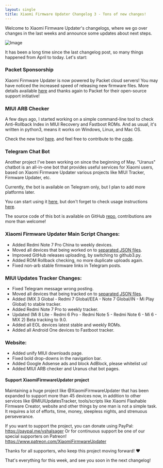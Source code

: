 ```yaml
---
layout: single
title: Xiaomi Firmware Updater Changelog 3 - Tons of new changes!
---
```


Welcome to Xiaomi Firmware Updater's changelogs, where we go over changes in the last weeks and announce some updates about next steps.

![Image](https://github.com/XiaomiFirmwareUpdater/xiaomifirmwareupdater.github.io/raw/master/images/xfu.png)

It has been a long time since the last changelog post, so many things happened from April to today. Let's start:

</hr>

### Packet Sponsorship
Xiaomi Firmware Updater is now powered by Packet cloud servers! You may have noticed the increased speed of releasing new firmware files. More details available [here](https://xiaomifirmwareupdater.com/2019/05/15/packet.html) and thanks again to Packet for their open-source support initiative!

</hr>

### MIUI ARB Checker
A few days ago, I started working on a simple command-line tool to check Anti-Rollback Index in MIUI Recovery and Fastboot ROMs. And as usual, it's written in python3, means it works on Windows, Linux, and Mac OS.

Check the new tool [here](https://xiaomifirmwareupdater.com/projects/miui-arb-checker/). and feel free to contribute to the [code](https://github.com/XiaomiFirmwareUpdater/miui_arb_checker).

</hr>

### Telegram Chat Bot
Another project I've been working on since the beginning of May. "Uranus" chatbot is an all-in-one bot that provides useful services for Xiaomi users, based on Xiaomi Firmware Updater various projects like MIUI Tracker, Firmware Updater, etc.

Currently, the bot is available on Telegram only, but I plan to add more platforms later.

You can start using it [here](https://t.me/XiaomiGeeksBot), but don't forget to check usage instructions [here](https://xiaomifirmwareupdater.com/projects/uranus-chatbot/#usage).

The source code of this bot is available on GitHub [repo](https://github.com/XiaomiFirmwareUpdater/xiaomi_uranus_tgbot), contributions are more than welcome!

</hr>

### Xiaomi Firmware Updater Main Script Changes:

* Added Redmi Note 7 Pro China to weekly devices.
* Moved all devices that being worked on to [separated JSON files](https://github.com/XiaomiFirmwareUpdater/mi-firmware-updater/tree/master/devices).
* Improved GitHub releases uploading, by switching to github3.py.
* Added ROM Rollback checking, no more duplicate uploads again.
* Fixed non-arb stable firmware links in Telegram posts.

</hr>

### MIUI Updates Tracker Changes:

* Fixed Telegram message wrong posting.
* Moved all devices that being tracked on to [separated JSON files](https://github.com/XiaomiFirmwareUpdater/miui-updates-tracker/tree/master/devices).
* Added (MIX 3 Global - Redmi 7 Global/EEA - Note 7 Global/IN - Mi Play Global) to stable tracker.
* Added Redmi Note 7 Pro to weekly tracker.
* Updated (Mi 8 Lite - Redmi 6 Pro - Redmi Note 5 - Redmi Note 6 - Mi 6 - MIX 2) Beta tracking to 9.0.
* Added all EOL devices latest stable and weekly ROMs.
* Added all Android One devices to Fastboot tracker.

</hr>

### Website:
* Added unify MIUI downloads page.
* Fixed bold drop-downs in the navigation bar.
* Added Google Adsense ads and block AdBlock, please whitelist us!
* Added MIUI ARB checker and Uranus chat bot pages.

</hr>

#### Support XiaomiFirmwareUpdater project
Maintaining a huge project like @XiaomiFirmwareUpdater that has been expanded to support more than 45 devices now, in addition to other services like @MIUIUpdatesTracker, tools/scripts like Xiaomi Flashable Firmware Creator, website and other things by one man is not a simple task.
It requires a lot of efforts, time, money, sleepless nights, and strenuous perseverance.

If you want to support the project, you can donate using PayPal: https://paypal.me/yshalsager
Or for continuous support be one of our special supporters on Patreon! https://www.patreon.com/XiaomiFirmwareUpdater

Thanks for all supporters, who keep this project moving forward! ❤️

</hr>

That's everything for this week, and see you soon in the next changelog!
